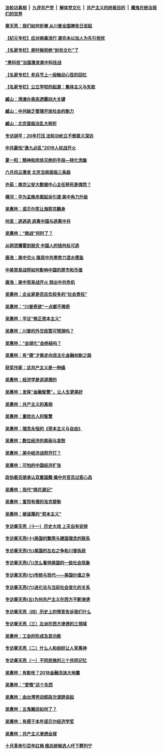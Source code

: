 ####  [法轮功真相](../../../../basic/blob/master/README.md?t=07020802) &nbsp;|&nbsp; [九评共产党](../../../../9ping.md/blob/master/README.md?t=07020802) &nbsp;|&nbsp; [解体党文化](../../../../jtdwh.md/blob/master/README.md?t=07020802)  &nbsp;|&nbsp; [共产主义的终极目的](../../../../gczydzjmd.md/blob/master/README.md?t=07020802) &nbsp;|&nbsp; [魔鬼在统治我们的世界](../../../../mgztzwmdsj.md/blob/master/README.md?t=07020802) 

#### [章天亮：我们如何祈祷 从川普全国祷告日说起](../pages/nsc423/n11944627.md?t=07020802) 

#### [【纪元专栏】应对病毒流行 渥京未以加人为先引担忧](../pages/nsc423/n11875714.md?t=07020802) 

#### [【名家专栏】是时候拒绝“封杀文化”了](../pages/nsc423/n11814093.md?t=07020802) 

#### [“黑科技”治国激发美中科技战](../pages/nsc423/n11638056.md?t=07020802) 

#### [【名家专栏】老兵节上一段触动心弦的回忆](../pages/nsc423/n11646016.md?t=07020802) 

#### [【名家专栏】公立学校的起源：集体主义与失败](../pages/nsc423/n11601833.md?t=07020802) 

#### [臧山：港澳办表态透露四大关键](../pages/nsc423/n11421628.md?t=07020802) 

#### [臧山：中共缺乏管理开放社会的能力](../pages/nsc423/n11407457.md?t=07020802) 

#### [臧山：北京面临治乱大转折](../pages/nsc423/n11406895.md?t=07020802) 

#### [专访胡平：20年打压 法轮功屹立不倒意义深远](../pages/nsc423/n11398800.md?t=07020802) 

#### [中共最怕“逢九必乱”2019人权战开火](../pages/nsc423/n11385248.md?t=07020802) 

#### [夏一阳：精神和肉体灭绝的手段—转化洗脑](../pages/nsc423/n11368250.md?t=07020802) 

#### [六月风云激变 北京当局面临三条路](../pages/nsc423/n11313668.md?t=07020802) 

#### [许茹：南京公安大数据中心主任猝死是偶然？](../pages/nsc423/n11064744.md?t=07020802) 

#### [横河：华为孟晚舟案起诉引渡 美中角力升级](../pages/nsc423/n11027230.md?t=07020802) 

#### [吴惠林：诺贝尔奖让海耶克翻身](../pages/nsc423/n10890049.md?t=07020802) 

#### [何坚：逃逃逃 逃离中国与逃离中共](../pages/nsc423/n10592891.md?t=07020802) 

#### [吴惠林：“商战”何时了？](../pages/nsc423/n10573558.md?t=07020802) 

#### [从网贷爆雷到股灾 中国人的钱何处可逃](../pages/nsc423/n10572800.md?t=07020802) 

#### [唐浩：美中交火 隐现中共黑势力混水摸鱼](../pages/nsc423/n10544040.md?t=07020802) 

#### [中美贸易战将如何影响中国的房市和币值](../pages/nsc423/n10543697.md?t=07020802) 

#### [唐浩：美中贸易战开火 烧出中共危机](../pages/nsc423/n10540126.md?t=07020802) 

#### [吴惠林：企业家是否应负较多的“社会责任”](../pages/nsc423/n10535022.md?t=07020802) 

#### [吴惠林：“川普奇迹”一点都不稀奇](../pages/nsc423/n10512808.md?t=07020802) 

#### [吴惠林：平议“修正资本主义”](../pages/nsc423/n10495724.md?t=07020802) 

#### [吴惠林：川普的外交政策可预测吗？](../pages/nsc423/n10462387.md?t=07020802) 

#### [吴惠林：“全球化”会终结吗？](../pages/nsc423/n10452838.md?t=07020802) 

#### [吴惠林：有“德”才能走向民主化金融创新之路](../pages/nsc423/n10432292.md?t=07020802) 

#### [获奖作家：这共产主义是一种癌](../pages/nsc423/n10431541.md?t=07020802) 

#### [吴惠林：经济学是讲道德的](../pages/nsc423/n10398014.md?t=07020802) 

#### [吴惠林：发挥“金融智慧”，让人生更美好](../pages/nsc423/n10375019.md?t=07020802) 

#### [吴惠林：共产主义的真相](../pages/nsc423/n10351394.md?t=07020802) 

#### [吴惠林：重拾古人的智慧](../pages/nsc423/n10337691.md?t=07020802) 

#### [吴惠林：理念永恒的《资本主义与自由》](../pages/nsc423/n10316274.md?t=07020802) 

#### [吴惠林：数位经济的美丽与哀愁](../pages/nsc423/n10292946.md?t=07020802) 

#### [吴惠林：美中经济战将开打？](../pages/nsc423/n10258825.md?t=07020802) 

#### [吴惠林：可怕的中国经济扩张](../pages/nsc423/n10219147.md?t=07020802) 

#### [政协委员提承认双重国籍 揭中共官员过客心态](../pages/nsc423/n10208809.md?t=07020802) 

#### [吴惠林：现代“桃花源记”](../pages/nsc423/n10185234.md?t=07020802) 

#### [吴惠林：富而有德的洛克斐勒](../pages/nsc423/n10142264.md?t=07020802) 

#### [吴惠林：被诬蔑的“资本主义”](../pages/nsc423/n10124816.md?t=07020802) 

#### [专访章天亮（十一）历史大戏 上天自有安排](../pages/nsc423/n10094905.md?t=07020802) 

#### [专访章天亮(十)美国的繁荣与建国理念的联系](../pages/nsc423/n10094899.md?t=07020802) 

#### [专访章天亮(九)美国的左右之争和川普执政](../pages/nsc423/n10094889.md?t=07020802) 

#### [专访章天亮(八)怎么看待美国的一些社会现象](../pages/nsc423/n10094857.md?t=07020802) 

#### [专访章天亮(七)传统与现代——美国价值之争](../pages/nsc423/n10093140.md?t=07020802) 

#### [专访章天亮(六)进化论与当前社会变化的关系](../pages/nsc423/n10092036.md?t=07020802) 

#### [专访章天亮(五)为何共产主义在西方不断渗透](../pages/nsc423/n10083620.md?t=07020802) 

#### [专访章天亮（四）历史上的预言告诉我们什么](../pages/nsc423/n10083606.md?t=07020802) 

#### [专访章天亮（三）左派在西方渗透的三领域](../pages/nsc423/n10081115.md?t=07020802) 

#### [吴惠林：工会的形成及其功能](../pages/nsc423/n10080633.md?t=07020802) 

#### [专访章天亮（二）什么人和组织让人背离神](../pages/nsc423/n10076637.md?t=07020802) 

#### [专访章天亮（一）不同民族的三个共同记忆](../pages/nsc423/n10074188.md?t=07020802) 

#### [吴惠林：有影呒？2018金融泡沫大地震](../pages/nsc423/n10040534.md?t=07020802) 

#### [吴惠林：“爱情”这个东西](../pages/nsc423/n10019423.md?t=07020802) 

#### [吴惠林：由台湾劳动部政次请辞说起](../pages/nsc423/n9979679.md?t=07020802) 

#### [吴惠林：五鬼搬运如何了？](../pages/nsc423/n9925338.md?t=07020802) 

#### [吴惠林：有感于本年诺贝尔经济学奖](../pages/nsc423/n9871883.md?t=07020802) 

#### [吴惠林：共产主义渗透全球](../pages/nsc423/n9812748.md?t=07020802) 

#### [十月革命引百年红祸 俄总统候选人吁下葬列宁](../pages/nsc423/n9810182.md?t=07020802) 

